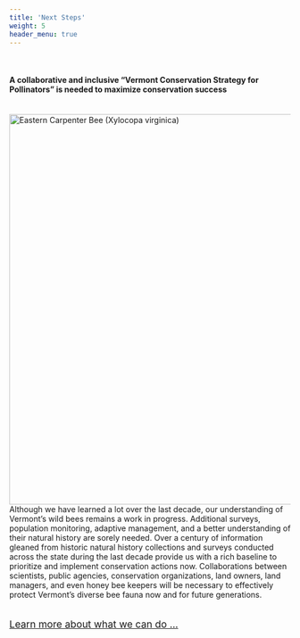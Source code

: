 ```yaml
---
title: 'Next Steps'
weight: 5
header_menu: true
---
```

<br>
<div class="lead" style="align:center;"><h4> A collaborative and inclusive “Vermont Conservation Strategy for Pollinators” is needed to maximize conservation success </h4></div>
<br>

<div class="doubleColumn">
<div>
<img src="https://stateofbees.vtatlasoflife.org/images/Xylocopa virginica.jpg" alt="Eastern Carpenter Bee (Xylocopa virginica)" style="margin: 0px height: 700px; width: 700px">
</div>
<div>
Although we have learned a lot over the last decade, our understanding of Vermont’s wild bees remains a work in progress. Additional surveys, population monitoring, adaptive management, and a better understanding of their natural history are sorely needed. Over a century of information gleaned from historic natural history collections and surveys conducted across the state during the last decade provide us with a rich baseline to prioritize and implement conservation actions now. Collaborations between scientists, public agencies, conservation organizations, land owners, land managers, and even honey bee keepers will be necessary to effectively protect Vermont’s diverse bee fauna now and for future generations.
<br>
<br>
<p style="font-size: 1.25em"><a href="https://vtecostudies.github.io/SoBees_Next_Steps"><u>Learn more about what we can do ...</u></a></p>
</div>
</div>
